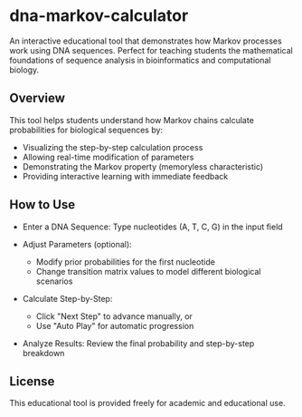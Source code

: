 # dna-markov-calculator

An interactive educational tool that demonstrates how Markov processes work using DNA sequences. Perfect for teaching students the mathematical foundations of sequence analysis in bioinformatics and computational biology.

## Overview
This tool helps students understand how Markov chains calculate probabilities for biological sequences by:

- Visualizing the step-by-step calculation process
- Allowing real-time modification of parameters
- Demonstrating the Markov property (memoryless characteristic)
- Providing interactive learning with immediate feedback

## How to Use

- Enter a DNA Sequence: Type nucleotides (A, T, C, G) in the input field
- Adjust Parameters (optional):
  - Modify prior probabilities for the first nucleotide
  - Change transition matrix values to model different biological scenarios

- Calculate Step-by-Step:

  - Click "Next Step" to advance manually, or
  - Use "Auto Play" for automatic progression

- Analyze Results: Review the final probability and step-by-step breakdown

## License
This educational tool is provided freely for academic and educational use.
